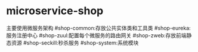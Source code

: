 # microservice-shop
主要使用微服务架构
#shop-common:存放公共实体类和工具类
#shop-eureka:服务注册中心
#shop-zuul:配置每个微服务的路由网关
#shop-zweb:存放前端静态资源
#shop-seckill:秒杀服务
#shop-system:系统模块
